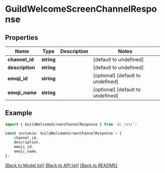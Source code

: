 # GuildWelcomeScreenChannelResponse


## Properties

Name | Type | Description | Notes
------------ | ------------- | ------------- | -------------
**channel_id** | **string** |  | [default to undefined]
**description** | **string** |  | [default to undefined]
**emoji_id** | **string** |  | [optional] [default to undefined]
**emoji_name** | **string** |  | [optional] [default to undefined]

## Example

```typescript
import { GuildWelcomeScreenChannelResponse } from 'dc_rest';

const instance: GuildWelcomeScreenChannelResponse = {
    channel_id,
    description,
    emoji_id,
    emoji_name,
};
```

[[Back to Model list]](../README.md#documentation-for-models) [[Back to API list]](../README.md#documentation-for-api-endpoints) [[Back to README]](../README.md)
